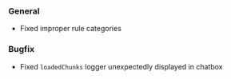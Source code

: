 ### General

- Fixed improper rule categories

### Bugfix

- Fixed `loadedChunks` logger unexpectedly displayed in chatbox
